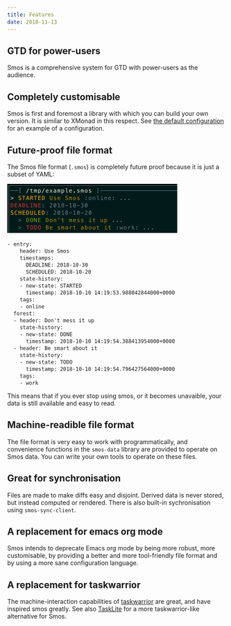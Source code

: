 ```yaml
---
title: Features
date: 2018-11-13
---
```


## GTD for power-users

Smos is a comprehensive system for GTD with power-users as the audience.

## Completely customisable

Smos is first and foremost a library with which you can build your own version.
It is similar to XMonad in this respect.
See [the default configuration](https://github.com/NorfairKing/smos/blob/master/smos/src/Smos/Default.hs)
for an example of a configuration.

## Future-proof file format

The Smos file format (`.smos`) is completely future proof because it is just
a subset of YAML:

![Example](../assets/smos.png)

``` smos
- entry:
    header: Use Smos
    timestamps:
      DEADLINE: 2018-10-30
      SCHEDULED: 2018-10-20
    state-history:
    - new-state: STARTED
      timestamp: 2018-10-10 14:19:53.988042844000+0000
    tags:
    - online
  forest:
  - header: Don't mess it up
    state-history:
    - new-state: DONE
      timestamp: 2018-10-10 14:19:54.388413954000+0000
  - header: Be smart about it
    state-history:
    - new-state: TODO
      timestamp: 2018-10-10 14:19:54.796427564000+0000
    tags:
    - work
```

This means that if you ever stop using smos, or it becomes unavaible,
your data is still available and easy to read.

## Machine-readible file format

The file format is very easy to work with programmatically, and convenience
functions in the `smos-data` library are provided to operate on Smos data.
You can write your own tools to operate on these files.

## Great for synchronisation

Files are made to make diffs easy and disjoint.
Derived data is never stored, but instead computed or rendered.
There is also built-in sychronisation using `smos-sync-client`.

## A replacement for emacs org mode

Smos intends to deprecate Emacs org mode by being more robust, more
customisable, by providing a better and more tool-friendly file
format and by using a more sane configuration language.

## A replacement for taskwarrior

The machine-interaction capabilities of [taskwarrior](https://taskwarrior.org)
are great, and have inspired smos greatly.
See also [TaskLite](https://tasklite.org/) for a more taskwarrior-like alternative for Smos.
